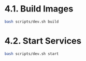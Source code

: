 # 4.1. Build Images

```bash
bash scripts/dev.sh build
```

# 4.2. Start Services

```bash
bash scripts/dev.sh start
```
